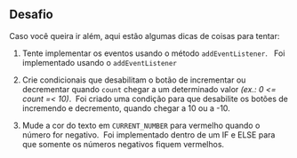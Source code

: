 ## Desafio
Caso você queira ir além, aqui estão algumas dicas de coisas para tentar:

1. Tente implementar os eventos usando o método `addEventListener`.
    &nbsp; Foi implementado usando o `addEventListener`

2. Crie condicionais que desabilitam o botão de incrementar ou decrementar quando `count` chegar a um determinado valor *(ex.: 0 <= count =< 10)*.&nbsp;
    Foi criado uma condição para que desabilite os botões de incremendo e decremento, quando chegar a 10 ou a -10.

3. Mude a cor do texto em `CURRENT_NUMBER` para vermelho quando o número for negativo.&nbsp;
    Foi implementado dentro de um IF e ELSE para que somente os números negativos fiquem vermelhos.

